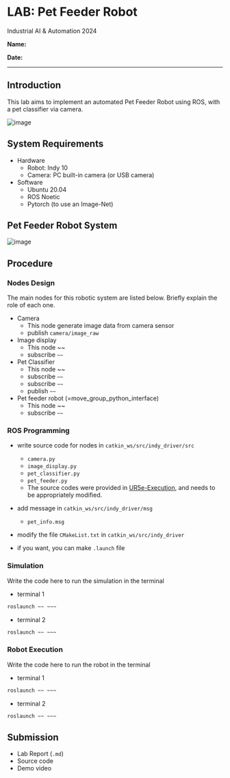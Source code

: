 # LAB: Pet Feeder Robot

Industrial AI & Automation 2024



**Name:**  

**Date:** 



---







## Introduction



This lab aims to implement an automated Pet Feeder Robot using ROS, with a pet classifier via camera.



![image](https://github.com/user-attachments/assets/68f36df1-60f4-46e9-8693-afc41855acf7)









## System Requirements

- Hardware
  - Robot: Indy 10
  - Camera: PC built-in camera (or USB camera)
- Software
  - Ubuntu 20.04
  - ROS Noetic
  - Pytorch (to use an Image-Net)







## Pet Feeder Robot System



![image](https://github.com/user-attachments/assets/94a97c2d-583c-49eb-878c-e027d015ae6f)







## Procedure





### Nodes Design

The main nodes for this robotic system are listed below. Briefly explain the role of each one.

- Camera
  - This node generate image data from camera sensor
  - publish `camera/image_raw`
- Image display
  - This node ~~
  - subscribe `~~`
- Pet Classifier
  - This node ~~
  - subscribe `~~`
  - subscribe `~~`
  - publish `~~`
- Pet feeder robot (=move_group_python_interface)
  - This node ~~
  - subscribe `~~`







### ROS Programming

- write source code for nodes in `catkin_ws/src/indy_driver/src`

  - `camera.py`
  - `image_display.py`
  - `pet_classifier.py`
  - `pet_feeder.py`
  - The source codes were provided in [UR5e-Execution](https://github.com/ykkimhgu/HGU_IAIA/blob/main/Tutorial/TU_ROS/tutorial/ur5e/ur5e-robot-execution.md), and needs to be appropriately modified.

  

- add message in `catkin_ws/src/indy_driver/msg`

  - `pet_info.msg`

  

- modify the file `CMakeList.txt` in `catkin_ws/src/indy_driver`



- if you want, you can make `.launch` file









### Simulation

Write the code here to run the simulation in the terminal

- terminal 1

```bash
roslaunch ~~ ~~~
```

- terminal 2

```bash
roslaunch ~~ ~~~
```









### Robot Execution

Write the code here to run the robot in the terminal

- terminal 1

```bash
roslaunch ~~ ~~~
```

- terminal 2

```bash
roslaunch ~~ ~~~
```









## Submission

- Lab Report (`.md`)
- Source code
- Demo video

